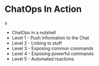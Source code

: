 # ChatOps In Action

s

- ChatOps in a nutshell
- Level 1 - Push information to the Chat
- Level 2 - Linking to stuff
- Level 3 - Exposing common commands
- Level 4 - Exposing powerful commands
- Level 5 - Automated reactions
